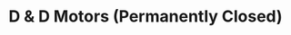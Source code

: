---
title: "D & D Motors (Permanently Closed)"
url: /budd-lake/d-and-d-motors-permanently-closed/
shop: car repair
---